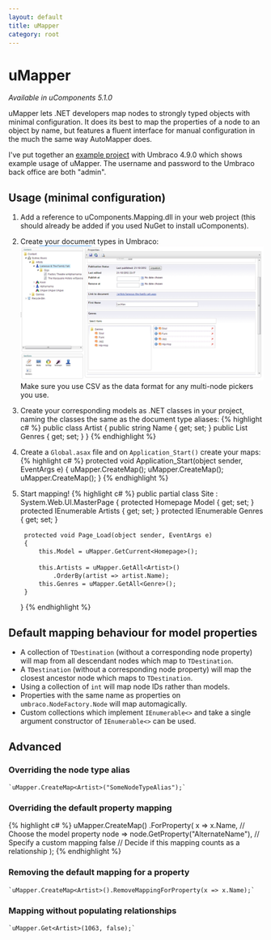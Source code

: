 ```yaml
---
layout: default
title: uMapper
category: root
---
```


<div class="page-header">
  <h1>uMapper</h1>
</div>

_Available in uComponents 5.1.0_

uMapper lets .NET developers map nodes to strongly typed objects with minimal configuration.  It does its best to map the properties of a node to an object by name, but features a fluent interface for manual configuration in the much the same way AutoMapper does.

I've put together an [example project](https://bitbucket.org/JamesDiacono/umapperexample/src) with Umbraco 4.9.0 which shows example usage of uMapper. The username and password to the Umbraco back office are both "admin".

## Usage (minimal configuration)
1. Add a reference to uComponents.Mapping.dll in your web project (this should already be added if you used NuGet to install uComponents).
2. Create your document types in Umbraco:
![Example tree](ExampleTree.png)
Make sure you use CSV as the data format for any multi-node pickers you use.
3. Create your corresponding models as .NET classes in your project, naming the classes the same as the document type aliases:
{% highlight c# %}
    public class Artist
    {
        public string Name { get; set; }
        public List<Genre> Genres { get; set; }
    }
{% endhighlight %} 
4. Create a `Global.asax` file and on `Application_Start()` create your maps:
{% highlight c# %}
    protected void Application_Start(object sender, EventArgs e)
    {
        uMapper.CreateMap<Site>();
        uMapper.CreateMap<Genre>();
        uMapper.CreateMap<Artist>();
    }
{% endhighlight %} 
5. Start mapping!
{% highlight c# %}
    public partial class Site : System.Web.UI.MasterPage
    {
        protected Homepage Model { get; set; }
        protected IEnumerable<Artist> Artists { get; set; }
        protected IEnumerable<Genre> Genres { get; set; }

        protected void Page_Load(object sender, EventArgs e)
        {
            this.Model = uMapper.GetCurrent<Homepage>();

            this.Artists = uMapper.GetAll<Artist>()
                .OrderBy(artist => artist.Name);
            this.Genres = uMapper.GetAll<Genre>();
        }
    }
{% endhighlight %} 
## Default mapping behaviour for model properties ##
* A collection of `TDestination` (without a corresponding node property) will map from all descendant nodes which map to `TDestination`.
* A `TDestination` (without a corresponding node property) will map the closest ancestor node which maps to `TDestination`.
* Using a collection of `int` will map node IDs rather than models.
* Properties with the same name as properties on `umbraco.NodeFactory.Node` will map automagically.
* Custom collections which implement `IEnumerable<>` and take a single argument constructor of `IEnumerable<>` can be used.
## Advanced
### Overriding the node type alias
    `uMapper.CreateMap<Artist>("SomeNodeTypeAlias");`
### Overriding the default property mapping
{% highlight c# %}
    uMapper.CreateMap<Artist>()
        .ForProperty(
            x => x.Name, // Choose the model property
            node => node.GetProperty<string>("AlternateName"), // Specify a custom mapping
            false // Decide if this mapping counts as a relationship
            );
{% endhighlight %} 
### Removing the default mapping for a property
    `uMapper.CreateMap<Artist>().RemoveMappingForProperty(x => x.Name);`
### Mapping without populating relationships
    `uMapper.Get<Artist>(1063, false);`